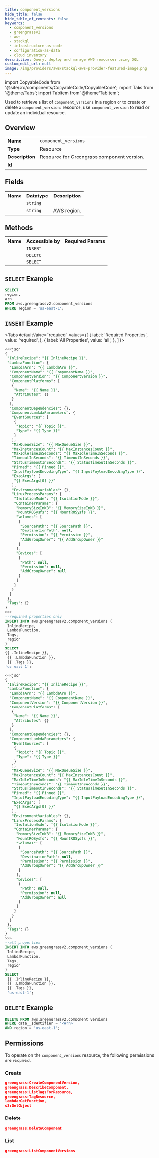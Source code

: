 ```yaml
---
title: component_versions
hide_title: false
hide_table_of_contents: false
keywords:
  - component_versions
  - greengrassv2
  - aws
  - stackql
  - infrastructure-as-code
  - configuration-as-data
  - cloud inventory
description: Query, deploy and manage AWS resources using SQL
custom_edit_url: null
image: /img/providers/aws/stackql-aws-provider-featured-image.png
---
```


import CopyableCode from '@site/src/components/CopyableCode/CopyableCode';
import Tabs from '@theme/Tabs';
import TabItem from '@theme/TabItem';


Used to retrieve a list of <code>component_versions</code> in a region or to create or delete a <code>component_versions</code> resource, use <code>component_version</code> to read or update an individual resource.

## Overview
<table><tbody>
<tr><td><b>Name</b></td><td><code>component_versions</code></td></tr>
<tr><td><b>Type</b></td><td>Resource</td></tr>
<tr><td><b>Description</b></td><td>Resource for Greengrass component version.</td></tr>
<tr><td><b>Id</b></td><td><CopyableCode code="aws.greengrassv2.component_versions" /></td></tr>
</tbody></table>

## Fields
<table><tbody>
<tr><th>Name</th><th>Datatype</th><th>Description</th></tr>
<tr><td><CopyableCode code="arn" /></td><td><code>string</code></td><td></td></tr>
<tr><td><CopyableCode code="region" /></td><td><code>string</code></td><td>AWS region.</td></tr>

</tbody></table>

## Methods

<table><tbody>
  <tr>
    <th>Name</th>
    <th>Accessible by</th>
    <th>Required Params</th>
  </tr>
  <tr>
    <td><CopyableCode code="create_resource" /></td>
    <td><code>INSERT</code></td>
    <td><CopyableCode code="data__DesiredState, region" /></td>
  </tr>
  <tr>
    <td><CopyableCode code="delete_resource" /></td>
    <td><code>DELETE</code></td>
    <td><CopyableCode code="data__Identifier, region" /></td>
  </tr>
  <tr>
    <td><CopyableCode code="list_resource" /></td>
    <td><code>SELECT</code></td>
    <td><CopyableCode code="region" /></td>
  </tr>
</tbody></table>

## `SELECT` Example
```sql
SELECT
region,
arn
FROM aws.greengrassv2.component_versions
WHERE region = 'us-east-1';
```

## `INSERT` Example

<Tabs
    defaultValue="required"
    values={[
      { label: 'Required Properties', value: 'required', },
      { label: 'All Properties', value: 'all', },
    ]
}>
<TabItem value="required">

```sql
<<<json
{
 "InlineRecipe": "{{ InlineRecipe }}",
 "LambdaFunction": {
  "LambdaArn": "{{ LambdaArn }}",
  "ComponentName": "{{ ComponentName }}",
  "ComponentVersion": "{{ ComponentVersion }}",
  "ComponentPlatforms": [
   {
    "Name": "{{ Name }}",
    "Attributes": {}
   }
  ],
  "ComponentDependencies": {},
  "ComponentLambdaParameters": {
   "EventSources": [
    {
     "Topic": "{{ Topic }}",
     "Type": "{{ Type }}"
    }
   ],
   "MaxQueueSize": "{{ MaxQueueSize }}",
   "MaxInstancesCount": "{{ MaxInstancesCount }}",
   "MaxIdleTimeInSeconds": "{{ MaxIdleTimeInSeconds }}",
   "TimeoutInSeconds": "{{ TimeoutInSeconds }}",
   "StatusTimeoutInSeconds": "{{ StatusTimeoutInSeconds }}",
   "Pinned": "{{ Pinned }}",
   "InputPayloadEncodingType": "{{ InputPayloadEncodingType }}",
   "ExecArgs": [
    "{{ ExecArgs[0] }}"
   ],
   "EnvironmentVariables": {},
   "LinuxProcessParams": {
    "IsolationMode": "{{ IsolationMode }}",
    "ContainerParams": {
     "MemorySizeInKB": "{{ MemorySizeInKB }}",
     "MountROSysfs": "{{ MountROSysfs }}",
     "Volumes": [
      {
       "SourcePath": "{{ SourcePath }}",
       "DestinationPath": null,
       "Permission": "{{ Permission }}",
       "AddGroupOwner": "{{ AddGroupOwner }}"
      }
     ],
     "Devices": [
      {
       "Path": null,
       "Permission": null,
       "AddGroupOwner": null
      }
     ]
    }
   }
  }
 },
 "Tags": {}
}
>>>
--required properties only
INSERT INTO aws.greengrassv2.component_versions (
 InlineRecipe,
 LambdaFunction,
 Tags,
 region
)
SELECT 
{{ .InlineRecipe }},
 {{ .LambdaFunction }},
 {{ .Tags }},
'us-east-1';
```
</TabItem>
<TabItem value="all">

```sql
<<<json
{
 "InlineRecipe": "{{ InlineRecipe }}",
 "LambdaFunction": {
  "LambdaArn": "{{ LambdaArn }}",
  "ComponentName": "{{ ComponentName }}",
  "ComponentVersion": "{{ ComponentVersion }}",
  "ComponentPlatforms": [
   {
    "Name": "{{ Name }}",
    "Attributes": {}
   }
  ],
  "ComponentDependencies": {},
  "ComponentLambdaParameters": {
   "EventSources": [
    {
     "Topic": "{{ Topic }}",
     "Type": "{{ Type }}"
    }
   ],
   "MaxQueueSize": "{{ MaxQueueSize }}",
   "MaxInstancesCount": "{{ MaxInstancesCount }}",
   "MaxIdleTimeInSeconds": "{{ MaxIdleTimeInSeconds }}",
   "TimeoutInSeconds": "{{ TimeoutInSeconds }}",
   "StatusTimeoutInSeconds": "{{ StatusTimeoutInSeconds }}",
   "Pinned": "{{ Pinned }}",
   "InputPayloadEncodingType": "{{ InputPayloadEncodingType }}",
   "ExecArgs": [
    "{{ ExecArgs[0] }}"
   ],
   "EnvironmentVariables": {},
   "LinuxProcessParams": {
    "IsolationMode": "{{ IsolationMode }}",
    "ContainerParams": {
     "MemorySizeInKB": "{{ MemorySizeInKB }}",
     "MountROSysfs": "{{ MountROSysfs }}",
     "Volumes": [
      {
       "SourcePath": "{{ SourcePath }}",
       "DestinationPath": null,
       "Permission": "{{ Permission }}",
       "AddGroupOwner": "{{ AddGroupOwner }}"
      }
     ],
     "Devices": [
      {
       "Path": null,
       "Permission": null,
       "AddGroupOwner": null
      }
     ]
    }
   }
  }
 },
 "Tags": {}
}
>>>
--all properties
INSERT INTO aws.greengrassv2.component_versions (
 InlineRecipe,
 LambdaFunction,
 Tags,
 region
)
SELECT 
 {{ .InlineRecipe }},
 {{ .LambdaFunction }},
 {{ .Tags }},
 'us-east-1';
```
</TabItem>
</Tabs>

## `DELETE` Example

```sql
DELETE FROM aws.greengrassv2.component_versions
WHERE data__Identifier = '<Arn>'
AND region = 'us-east-1';
```

## Permissions

To operate on the <code>component_versions</code> resource, the following permissions are required:

### Create
```json
greengrass:CreateComponentVersion,
greengrass:DescribeComponent,
greengrass:ListTagsForResource,
greengrass:TagResource,
lambda:GetFunction,
s3:GetObject
```

### Delete
```json
greengrass:DeleteComponent
```

### List
```json
greengrass:ListComponentVersions
```

